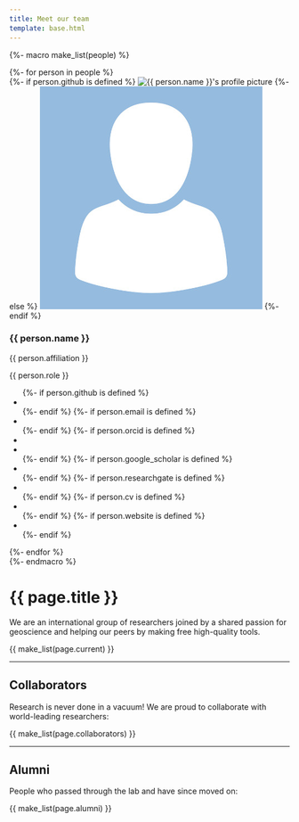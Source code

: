 ```yaml
---
title: Meet our team
template: base.html
---
```


<!-- This macro makes the list of people with links and icons -->
{%- macro make_list(people) %}
  <div class="row gy-3 gx-5 my-5">
    {%- for person in people %}
      <div class="col-12 col-sm-6 col-md-4 d-flex align-items-stretch">
        <div class="card">
          {%- if person.github is defined %}
            <img class="card-img-top" src="https://github.com/{{ person.github }}.png" alt="{{ person.name }}'s profile picture">
          {%- else %}
            <img class="card-img-top" src="/images/avatar-placeholder.jpg" alt="{{ person.name }}'s profile picture">
          {%- endif %}
          <div class="card-body text-center">
            <h3 class="card-title fs-4" id="{{ person.github }}">{{ person.name }}</h3>
            <p class="card-text fs-6 mb-1 text-muted">{{ person.affiliation }}</p>
            <p class="card-text fs-6 mb-1 text-muted">{{ person.role }}</p>
            <ul class="fa-ul list-inline ms-0 fs-5 mb-1">
              {%- if person.github is defined %}
              <li class="list-inline-item">
                <a href="https://github.com/{{ person.github }}"
                   aria-label="GitHub" title="GitHub" target="_blank">
                   <i class="fab fa-github" aria-hidden="true"></i>
                </a>
              </li>
              {%- endif %}
              {%- if person.email is defined %}
              <li class="list-inline-item">
                <a href="mailto:{{ person.email }}"
                   aria-label="email" title="email" target="_blank">
                   <i class="fa fa-envelope-open" aria-hidden="true"></i>
                </a>
              </li>
              {%- endif %}
              {%- if person.orcid is defined %}
              <li class="list-inline-item">
                <a href="https://orcid.org/{{ person.orcid }}"
                   aria-label="ORCID" title="ORCID" target="_blank">
                   <i class="ai ai-orcid" aria-hidden="true"></i>
                </a>
              </li>
              <li class="list-inline-item">
                <a href="https://impactstory.org/u/{{ person.orcid }}"
                   aria-label="ImpactStory" title="ImpactStory" target="_blank">
                   <i class="ai ai-impactstory" aria-hidden="true"></i>
                </a>
              </li>
              {%- endif %}
              {%- if person.google_scholar is defined %}
              <li class="list-inline-item">
                <a href="{{ person.google_scholar }}"
                   aria-label="Google Scholar" title="Google Scholar" target="_blank">
                   <i class="ai ai-google-scholar" aria-hidden="true"></i>
                </a>
              </li>
              {%- endif %}
              {%- if person.researchgate is defined %}
              <li class="list-inline-item">
                <a href="{{ person.researchgate }}"
                   aria-label="ResearchGate" title="ResearchGate" target="_blank">
                   <i class="ai ai-researchgate" aria-hidden="true"></i>
                </a>
              </li>
              {%- endif %}
              {%- if person.cv is defined %}
              <li class="list-inline-item">
                <a href="{{ person.cv }}"
                   aria-label="CV" title="CV" target="_blank">
                   <i class="ai ai-cv" aria-hidden="true"></i>
                </a>
              </li>
              {%- endif %}
              {%- if person.website is defined %}
              <li class="list-inline-item">
                <a href="{{ person.website }}"
                   aria-label="Website" title="Website" target="_blank">
                   <i class="fa fa-external-link-square-alt" aria-hidden="true"></i>
                </a>
              </li>
              {%- endif %}
            </ul>
          </div>
        </div>
      </div>
    {%- endfor %}
  </div>
{%- endmacro %}


<!-- This is where the page source starts -->

# {{ page.title }}

<p class="lead">
We are an international group of researchers joined by a shared passion for
geoscience and helping our peers by making free high-quality tools.
</p>

{{ make_list(page.current) }}

<hr class="mb-5">

## Collaborators

Research is never done in a vacuum! We are proud to collaborate with
world-leading researchers:

{{ make_list(page.collaborators) }}

<hr class="mb-5">

## Alumni

People who passed through the lab and have since moved on:

{{ make_list(page.alumni) }}
